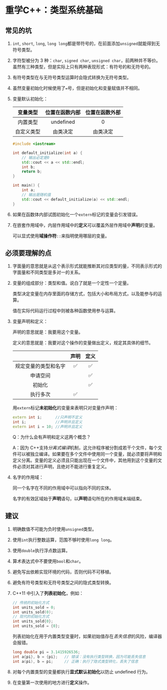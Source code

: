 # 重学C++：类型系统基础


## 常见的坑

1. `int`, `short`, `long`, `long long`都是带符号的，在前面添加`unsigned`就能得到无符号类型。

2. 字符型被分为 3 种：`char`, `signed char`, `unsigned char`，前两种并不等价。
   虽然有三种类型，但是实际上只有两种表现形式：有符号的和无符号的。
   
3. 有符号类型在与无符号类型运算时会隐式转换为无符号类型。

4. 虽然变量初始化时候使用了`=`号，但是初始化和变量赋值并不相同。

5. 变量默认初始化：

   |  变量类型  | 位置在函数内部 | 位置在函数外部 |
   | :--------: | :------------: | :------------: |
   |  内置类型  |   undefined    |       0        |
   | 自定义类型 |    由类决定    |    由类决定    |

   ```C++
   #include <iostream>
   
   int default_initialize(int a) {
       // 输出必定是0
       std::cout << a << std::endl;
       int b;
       return b;
   }
   
   int main() {
       int a;
       // 输出是随机值
       std::cout << default_initialize(a) << std::endl; 
   }
   ```

6. 如果在函数体内部试图初始化一个`extern`标记的变量会引发错误。

7. 在嵌套作用域中，内层作用域中的**定义**可以覆盖外层作用域中**声明**的变量。

   可以显式使用**域操作符**`::`来指明使用哪层的变量。
   

## 必须要理解的点

1. 字面量的意思就是从这个表示形式就能推断其对应类型的量，不同表示形式的字面量和不同类型是多对一的关系。

2. 变量的组成部分：类型和值。说白了就是一个定性一个定量。

   类型决定变量在内存里面的存储方式，包括大小和布局方式，以及能参与的运算。

   值在实际代码运行过程中则被各种函数使用参与运算。

3. 变量声明和定义：

   声明的意思就是：我要用这个变量。

   定义的意思就是：我要对这个操作的变量做出定义，规定其具体的细节。

   |                      | 声明 | 定义 |
   | :------------------: | :--: | :--: |
   | 规定变量的类型和名字 |  ✅   |  ✅   |
   |       申请空间       |      |  ✅   |
   |        初始化        |      |  ✅   |
   |       执行多次       |  ✅   |      |

   用`extern`标记**未初始化**的变量来表明只对变量作声明：

   ```C++
   extern int i;      //只声明不定义
   int i;             //声明并且定义
   extern int i = 10; //声明并且定义
   ```

   Q：为什么会有声明和定义这两个概念？

   A：因为 C++支持*分离式编译*机制，这允许程序被分割成若干个文件，每个文件可以被独立编译。如果要在多个文件中使用同一个变量，就必须要将声明和定义分离。变量的定义必须且只能出现在一个文件中，其他用到这个变量的文件必须对其进行声明，且绝对不能进行重复定义。

4. 名字的作用域：

   同一个名字在不同的作用域中可以指向不同的实体。

   名字的有效区域始于**声明**语句，以**声明**语句所在的作用域末端结束。
   

## 建议

1. 明确数值不可能为负时使用`unsigned`类型。

2. 使用`int`执行整数运算，范围不够时使用`long long`。

3. 使用`double`执行浮点数运算。

4. 算术表达式中不要使用`bool`和`char`。

5. 避免写出依赖实现环境的代码，否则代码不可移植。

6. 避免有符号类型和无符号类型之间的隐式类型转换。

7. C++11 中引入了**列表初始化**，例如：

   ```C++
   // 传统的初始化方式
   int units_sold = 0;
   int units_sold(0);
   // 现代的初始化方式
   int units_sold{0};
   int units_sold = {0};
   ```

   列表初始化在用于内置类型变量时，如果初始值存在*丢失信息*的风险，编译器会报错。

   ```C++
   long double pi = 3.1415926536;
   int a{pi}, b = {pi};   // 错误：没有执行类型转换，因为可能丢失信息
   int a(pi), b = pi;     // 正确：执行了隐式类型转化，丢失了信息
   ```

8. 对每个内置类型的变量都执行**显式默认初始化**以防止 undefined 行为。

9. 在变量第一次使用的地方进行**定义**操作。


